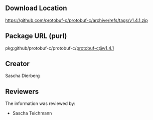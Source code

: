 ## Download Location

https://github.com/protobuf-c/protobuf-c/archive/refs/tags/v1.4.1.zip

## Package URL (purl)

pkg:github/protobuf-c/protobuf-c/protobuf-c@v1.4.1

## Creator

Sascha Dierberg

## Reviewers

The information was reviewed by:

* Sascha Teichmann
